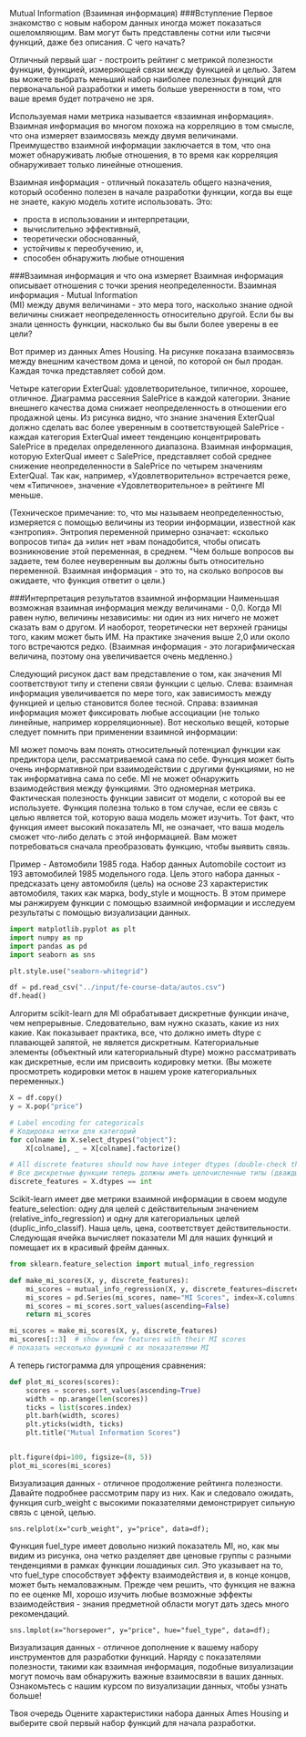 Mutual Information (Взаимная информация)
###Вступление
Первое знакомство с новым набором данных иногда может показаться ошеломляющим. Вам могут быть представлены сотни 
или тысячи функций, даже без описания. С чего начать?

Отличный первый шаг - построить рейтинг с метрикой полезности функции, функцией, измеряющей связи между функцией и 
целью. Затем вы можете выбрать меньший набор наиболее полезных функций для первоначальной разработки и иметь больше 
уверенности в том, что ваше время будет потрачено не зря.

Используемая нами метрика называется «взаимная информация». Взаимная информация во многом похожа на корреляцию в 
том смысле, что она измеряет взаимосвязь между двумя величинами. Преимущество взаимной информации заключается в том,
что она может обнаруживать любые отношения, в то время как корреляция обнаруживает только линейные отношения.

Взаимная информация - отличный показатель общего назначения, который особенно полезен в начале разработки функции, 
когда вы еще не знаете, какую модель хотите использовать. Это:

- проста в использовании и интерпретации,
- вычислительно эффективный,
- теоретически обоснованный,
- устойчивы к переобучению, и,
- способен обнаружить любые отношения

###Взаимная информация и что она измеряет
Взаимная информация описывает отношения с точки зрения неопределенности. Взаимная информация - Mutual Information  
(MI) между двумя величинами - это мера того, насколько знание одной величины снижает неопределенность относительно 
другой. Если бы вы знали ценность функции, насколько бы вы были более уверены в ее цели?

Вот пример из данных Ames Housing. На рисунке показана взаимосвязь между внешним качеством дома и ценой, по которой 
он был продан. Каждая точка представляет собой дом.

Четыре категории ExterQual: удовлетворительное, типичное, хорошее, отличное. Диаграмма рассеяния SalePrice в каждой 
категории.
Знание внешнего качества дома снижает неопределенность в отношении его продажной цены.
Из рисунка видно, что знание значения ExterQual должно сделать вас более уверенным в соответствующей SalePrice - 
каждая категория ExterQual имеет тенденцию концентрировать SalePrice в пределах определенного диапазона. Взаимная 
информация, которую ExterQual имеет с SalePrice, представляет собой среднее снижение неопределенности в SalePrice 
по четырем значениям ExterQual. Так как, например, «Удовлетворительно» встречается реже, чем «Типичное», значение 
«Удовлетворительное» в рейтинге MI меньше.

(Техническое примечание: то, что мы называем неопределенностью, измеряется с помощью величины из теории информации, 
известной как «энтропия». Энтропия переменной примерно означает: «сколько вопросов типа« да »или« нет »вам 
понадобится, чтобы описать возникновение этой переменная, в среднем. "Чем больше вопросов вы задаете, тем более 
неуверенным вы должны быть относительно переменной. Взаимная информация - это то, на сколько вопросов вы ожидаете, 
что функция ответит о цели.)

###Интерпретация результатов взаимной информации
Наименьшая возможная взаимная информация между величинами - 0,0. Когда MI равен нулю, величины независимы: ни один 
из них ничего не может сказать вам о другом. И наоборот, теоретически нет верхней границы того, каким может быть ИМ.
На практике значения выше 2,0 или около того встречаются редко. (Взаимная информация - это логарифмическая величина,
поэтому она увеличивается очень медленно.)

Следующий рисунок даст вам представление о том, как значения MI соответствуют типу и степени связи функции с целью.
Слева: взаимная информация увеличивается по мере того, как зависимость между функцией и целью становится более 
тесной. Справа: взаимная информация может фиксировать любые ассоциации (не только линейные, например корреляционные).
Вот несколько вещей, которые следует помнить при применении взаимной информации:

MI может помочь вам понять относительный потенциал функции как предиктора цели, рассматриваемой сама по себе.
Функция может быть очень информативной при взаимодействии с другими функциями, но не так информативна сама по себе. 
MI не может обнаружить взаимодействия между функциями. Это одномерная метрика.
Фактическая полезность функции зависит от модели, с которой вы ее используете. Функция полезна только в том случае, 
если ее связь с целью является той, которую ваша модель может изучить. Тот факт, что функция имеет высокий 
показатель MI, не означает, что ваша модель сможет что-либо делать с этой информацией. Вам может потребоваться 
сначала преобразовать функцию, чтобы выявить связь.

Пример - Автомобили 1985 года.
Набор данных Automobile состоит из 193 автомобилей 1985 модельного года. Цель этого набора данных - предсказать 
цену автомобиля (цель) на основе 23 характеристик автомобиля, таких как марка, body_style и мощность. В этом 
примере мы ранжируем функции с помощью взаимной информации и исследуем результаты с помощью визуализации данных.

```python
import matplotlib.pyplot as plt
import numpy as np
import pandas as pd
import seaborn as sns

plt.style.use("seaborn-whitegrid")

df = pd.read_csv("../input/fe-course-data/autos.csv")
df.head()
```

Алгоритм scikit-learn для MI обрабатывает дискретные функции иначе, чем непрерывные. Следовательно, вам нужно 
сказать, какие из них какие. Как показывает практика, все, что должно иметь dtype с плавающей запятой, не является 
дискретным. Категориальные элементы (объектный или категориальный dtype) можно рассматривать как дискретные, если 
им присвоить кодировку метки. (Вы можете просмотреть кодировки меток в нашем уроке категориальных переменных.)

```python
X = df.copy()
y = X.pop("price")

# Label encoding for categoricals
# Кодировка метки для категорий
for colname in X.select_dtypes("object"):
    X[colname], _ = X[colname].factorize()

# All discrete features should now have integer dtypes (double-check this before using MI!)
# Все дискретные функции теперь должны иметь целочисленные типы (дважды проверьте это перед использованием MI!)
discrete_features = X.dtypes == int
```
Scikit-learn имеет две метрики взаимной информации в своем модуле feature_selection: одну для целей с 
действительным значением (relative_info_regression) и одну для категориальных целей (duplic_info_classif). Наша 
цель, цена, соответствует действительности. Следующая ячейка вычисляет показатели MI для наших функций и помещает 
их в красивый фрейм данных.

```python
from sklearn.feature_selection import mutual_info_regression

def make_mi_scores(X, y, discrete_features):
    mi_scores = mutual_info_regression(X, y, discrete_features=discrete_features)
    mi_scores = pd.Series(mi_scores, name="MI Scores", index=X.columns)
    mi_scores = mi_scores.sort_values(ascending=False)
    return mi_scores

mi_scores = make_mi_scores(X, y, discrete_features)
mi_scores[::3]  # show a few features with their MI scores
# показать несколько функций с их показателями MI
```

А теперь гистограмма для упрощения сравнения:

```python
def plot_mi_scores(scores):
    scores = scores.sort_values(ascending=True)
    width = np.arange(len(scores))
    ticks = list(scores.index)
    plt.barh(width, scores)
    plt.yticks(width, ticks)
    plt.title("Mutual Information Scores")


plt.figure(dpi=100, figsize=(8, 5))
plot_mi_scores(mi_scores)
```

Визуализация данных - отличное продолжение рейтинга полезности. Давайте подробнее рассмотрим пару из них.
Как и следовало ожидать, функция curb_weight с высокими показателями демонстрирует сильную связь с ценой, целью.

```sns.relplot(x="curb_weight", y="price", data=df);```

Функция fuel_type имеет довольно низкий показатель MI, но, как мы видим из рисунка, она четко разделяет две ценовые 
группы с разными тенденциями в рамках функции лошадиных сил. Это указывает на то, что fuel_type способствует 
эффекту взаимодействия и, в конце концов, может быть немаловажным. Прежде чем решить, что функция не важна по ее 
оценке MI, хорошо изучить любые возможные эффекты взаимодействия - знания предметной области могут дать здесь много 
рекомендаций.

```sns.lmplot(x="horsepower", y="price", hue="fuel_type", data=df);```

Визуализация данных - отличное дополнение к вашему набору инструментов для разработки функций. Наряду с 
показателями полезности, такими как взаимная информация, подобные визуализации могут помочь вам обнаружить важные 
взаимосвязи в ваших данных. Ознакомьтесь с нашим курсом по визуализации данных, чтобы узнать больше!

Твоя очередь
Оцените характеристики набора данных Ames Housing и выберите свой первый набор функций для начала разработки.
